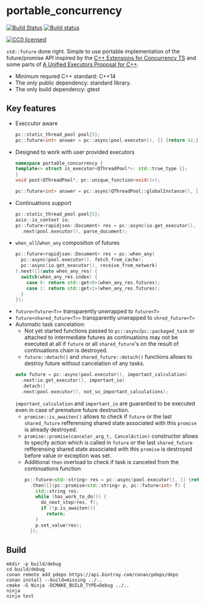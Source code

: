 # portable_concurrency

[![Build Status](https://travis-ci.org/VestniK/portable_concurrency.svg?branch=master)](https://travis-ci.org/VestniK/portable_concurrency)
[![Build status](https://ci.appveyor.com/api/projects/status/r2d3py3ioae5bv7u?svg=true)](https://ci.appveyor.com/project/VestniK/portable-concurrency)

[![CC0 licensed](http://i.creativecommons.org/p/zero/1.0/88x31.png)](https://creativecommons.org/publicdomain/zero/1.0/)

`std::future` done right. Simple to use portable implementation of the future/promise API inspired by the 
[C++ Extensions for Concurrency TS](https://wg21.link/p0159) and some parts of [A Unified Executors Proposal for C++](https://wg21.link/p0443).

 * Minimum requred C++ standard: C++14
 * The only public dependency: standard library.
 * The only build dependency: gtest

## Key features

 * Execcutor aware
   ```cpp
   pc::static_thread_pool pool{5};
   pc::future<int> answer = pc::async(pool.executor(), [] {return 42;});
   ```
 * Designed to work with user provided executors
   ```cpp
   namespace portable_concurrency {
   template<> struct is_executor<QThreadPool*>: std::true_type {};
   }
   void post(QThreadPool*, pc::unique_function<void()>);
   
   pc::future<int> answer = pc::async(QThreadPool::globalInstance(), [] {return 42;});
   ```
 * Continuations support
   ```cpp
   pc::static_thread_pool pool{5};
   asio::io_context io;
   pc::future<rapidjson::Document> res = pc::async(io.get_executor(), receive_document)
     .next(pool.executor(), parse_document);
   ```
 * `when_all`/`when_any` composition of futures
   ```cpp
   pc::future<rapidjson::Document> res = pc::when_any(
     pc::async(pool.executor(), fetch_from_cache),
     pc::async(io.get_executor(), receive_from_network)
   ).next([](auto when_any_res) {
     switch(when_any_res.index) {
       case 0: return std::get<0>(when_any_res.futures);
       case 1: return std::get<1>(when_any_res.futures);
     }
   }); 
   ```
 * `future<future<T>>` transparently unwrapped to `future<T>`
 * `future<shared_future<T>>` transparently unwrapped to `shred_future<T>`
 * Automatic task cancelation:
   * Not yet started functions passed to `pc::async`/`pc::packaged_task` or attached to intermediate futures as continuations
     may not be executed at all if `future` or all `shared_future`'s on the result of continuations chain is destroyed.
   * `future::detach()` and `shared_future::detach()` functions allows to destroy future without cancelation of any tasks.
   ```cpp
   auto future = pc::async(pool.executor(), important_calculation)
     .next(io.get_executor(), important_io)
     .detach()
     .next(pool.executor(), not_so_important_calculations);
   ```
   `important_calculation` and `important_io` are guarantied to be executed even in case of premature future destruction.
   * `promise::is_awaiten()` allows to check if `future` or the last `shared_future` refferensing shared state associated
     with this `promise` is already destroyed.
   * `promise::promise(canceler_arg_t, CancelAction)` constructor allows to specify action which is called in `future`
     or the last `shared_future` refferensing shared state associated with this `promise` is destroyed before value or
     exception was set.
   * Additional `then` overload to check if task is canceled from the continuations function
     ```cpp
     pc::future<std::string> res = pc::async(pool.executor(), [] {return 42;})
       .then([](pc::promise<std::string> p, pc::future<int> f) {
         std::string res;
         while (has_work_to_do()) {
           do_next_step(res, f);
           if (!p.is_awaiten())
             return;
         }
         p.set_value(res);
       });
     ```

## Build

    mkdir -p build/debug
    cd build/debug
    conan remote add pdeps https://api.bintray.com/conan/pdeps/deps
    conan install --build=missing ../..
    cmake -G Ninja -DCMAKE_BUILD_TYPE=Debug ../..
    ninja
    ninja test
